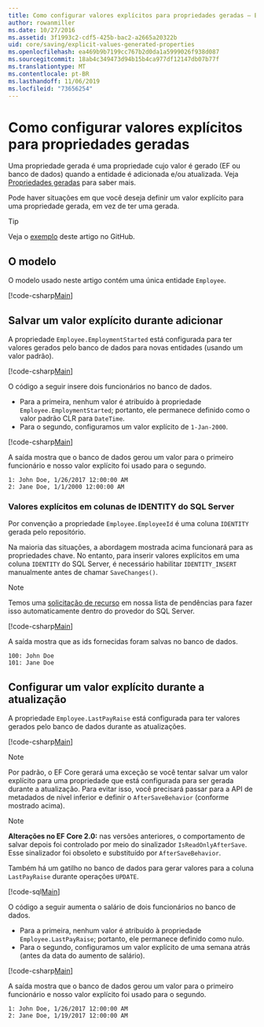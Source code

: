 ```yaml
---
title: Como configurar valores explícitos para propriedades geradas – EF Core
author: rowanmiller
ms.date: 10/27/2016
ms.assetid: 3f1993c2-cdf5-425b-bac2-a2665a20322b
uid: core/saving/explicit-values-generated-properties
ms.openlocfilehash: ea469b9b7199cc767b2d0da1a5999026f938d087
ms.sourcegitcommit: 18ab4c349473d94b15b4ca977df12147db07b77f
ms.translationtype: MT
ms.contentlocale: pt-BR
ms.lasthandoff: 11/06/2019
ms.locfileid: "73656254"
---
```

# <a name="setting-explicit-values-for-generated-properties"></a>Como configurar valores explícitos para propriedades geradas

Uma propriedade gerada é uma propriedade cujo valor é gerado (EF ou banco de dados) quando a entidade é adicionada e/ou atualizada. Veja [Propriedades geradas](../modeling/generated-properties.md) para saber mais.

Pode haver situações em que você deseja definir um valor explícito para uma propriedade gerada, em vez de ter uma gerada.

> [!TIP]  
> Veja o [exemplo](https://github.com/aspnet/EntityFramework.Docs/tree/master/samples/core/Saving/ExplicitValuesGenerateProperties/) deste artigo no GitHub.

## <a name="the-model"></a>O modelo

O modelo usado neste artigo contém uma única entidade `Employee`.

[!code-csharp[Main](../../../samples/core/Saving/ExplicitValuesGenerateProperties/Employee.cs#Sample)]

## <a name="saving-an-explicit-value-during-add"></a>Salvar um valor explícito durante adicionar

A propriedade `Employee.EmploymentStarted` está configurada para ter valores gerados pelo banco de dados para novas entidades (usando um valor padrão).

[!code-csharp[Main](../../../samples/core/Saving/ExplicitValuesGenerateProperties/EmployeeContext.cs#EmploymentStarted)]

O código a seguir insere dois funcionários no banco de dados.

* Para a primeira, nenhum valor é atribuído à propriedade `Employee.EmploymentStarted`; portanto, ele permanece definido como o valor padrão CLR para `DateTime`.
* Para o segundo, configuramos um valor explícito de `1-Jan-2000`.

[!code-csharp[Main](../../../samples/core/Saving/ExplicitValuesGenerateProperties/Sample.cs#EmploymentStarted)]

A saída mostra que o banco de dados gerou um valor para o primeiro funcionário e nosso valor explícito foi usado para o segundo.

``` Console
1: John Doe, 1/26/2017 12:00:00 AM
2: Jane Doe, 1/1/2000 12:00:00 AM
```

### <a name="explicit-values-into-sql-server-identity-columns"></a>Valores explícitos em colunas de IDENTITY do SQL Server

Por convenção a propriedade `Employee.EmployeeId` é uma coluna `IDENTITY` gerada pelo repositório.

Na maioria das situações, a abordagem mostrada acima funcionará para as propriedades chave. No entanto, para inserir valores explícitos em uma coluna `IDENTITY` do SQL Server, é necessário habilitar `IDENTITY_INSERT` manualmente antes de chamar `SaveChanges()`.

> [!NOTE]  
> Temos uma [solicitação de recurso](https://github.com/aspnet/EntityFramework/issues/703) em nossa lista de pendências para fazer isso automaticamente dentro do provedor do SQL Server.

[!code-csharp[Main](../../../samples/core/Saving/ExplicitValuesGenerateProperties/Sample.cs#EmployeeId)]

A saída mostra que as ids fornecidas foram salvas no banco de dados.

``` Console
100: John Doe
101: Jane Doe
```

## <a name="setting-an-explicit-value-during-update"></a>Configurar um valor explícito durante a atualização

A propriedade `Employee.LastPayRaise` está configurada para ter valores gerados pelo banco de dados durante as atualizações.

[!code-csharp[Main](../../../samples/core/Saving/ExplicitValuesGenerateProperties/EmployeeContext.cs#LastPayRaise)]

> [!NOTE]  
> Por padrão, o EF Core gerará uma exceção se você tentar salvar um valor explícito para uma propriedade que está configurada para ser gerada durante a atualização. Para evitar isso, você precisará passar para a API de metadados de nível inferior e definir o `AfterSaveBehavior` (conforme mostrado acima).

> [!NOTE]  
> **Alterações no EF Core 2.0:** nas versões anteriores, o comportamento de salvar depois foi controlado por meio do sinalizador `IsReadOnlyAfterSave`. Esse sinalizador foi obsoleto e substituído por `AfterSaveBehavior`.

Também há um gatilho no banco de dados para gerar valores para a coluna `LastPayRaise` durante operações `UPDATE`.

[!code-sql[Main](../../../samples/core/Saving/ExplicitValuesGenerateProperties/employee_UPDATE.sql)]

O código a seguir aumenta o salário de dois funcionários no banco de dados.

* Para a primeira, nenhum valor é atribuído à propriedade `Employee.LastPayRaise`; portanto, ele permanece definido como nulo.
* Para o segundo, configuramos um valor explícito de uma semana atrás (antes da data do aumento de salário).

[!code-csharp[Main](../../../samples/core/Saving/ExplicitValuesGenerateProperties/Sample.cs#LastPayRaise)]

A saída mostra que o banco de dados gerou um valor para o primeiro funcionário e nosso valor explícito foi usado para o segundo.

``` Console
1: John Doe, 1/26/2017 12:00:00 AM
2: Jane Doe, 1/19/2017 12:00:00 AM
```
